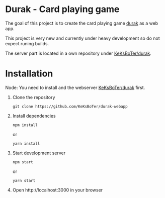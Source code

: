 # Durak - Card playing game

The goal of this project is to create the card playing game [durak](https://de.wikipedia.org/wiki/Durak_(Kartenspiel)) as a web app.

This project is very new and currently under heavy development so do not expect runing builds.

The server part is located in a own repository under [KeKsBoTer/durak](https://github.com/KeKsBoTer/durak).

# Installation

Node: You need to install and the webserver [KeKsBoTer/durak](https://github.com/KeKsBoTer/durak) first.

1. Clone the repository

    `git clone https://github.com/KeKsBoTer/durak-webapp`

2. Install dependencies

    `npm install`

    or

    `yarn install`

3. Start development server
  
    `npm start`

    or

    `yarn start`

4. Open http://localhost:3000 in your browser